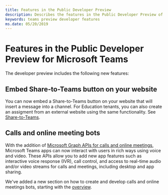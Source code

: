 ```yaml
---
title: Features in the Public Developer Preview
description: Describes the features in the Public Developer Preview of Microsoft Teams
keywords: teams preview developer features
ms.date: 05/20/2019
---
```


# Features in the Public Developer Preview for Microsoft Teams

The developer preview includes the following new features:

## Embed Share-to-Teams button on your website

You can now embed a Share-to-Teams button on your website that will insert a message into a channel. For Education tenants, you can also create an assigment from an external website using the same functionality. See [Share-to-Teams](~/share-to-teams.md).

## Calls and online meeting bots

With the addition of [Microsoft Graph APIs for calls and online meetings](https://developer.microsoft.com/en-us/graph/docs/api-reference/beta/resources/calls-api-overview.md), Microsoft Teams apps can now interact with users in rich ways using voice and video. These APIs allow you to add new app features such as interactive voice response (IVR), call control, and access to real-time audio and/or video streams for calls and meetings, including desktop and app sharing.

We've added a new section on how to create and develop calls and online meetings bots, starting with the [overview](~/concepts/calls-and-meetings/calls-meetings-bots-overview.md).